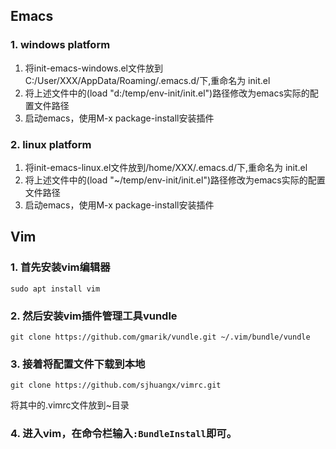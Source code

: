## Emacs
### 1. windows platform
1. 将init-emacs-windows.el文件放到C:/User/XXX/AppData/Roaming/.emacs.d/下,重命名为 init.el
2. 将上述文件中的(load "d:/temp/env-init/init.el")路径修改为emacs实际的配置文件路径
3. 启动emacs，使用M-x package-install安装插件

### 2. linux platform
1. 将init-emacs-linux.el文件放到/home/XXX/.emacs.d/下,重命名为 init.el
2. 将上述文件中的(load "~/temp/env-init/init.el")路径修改为emacs实际的配置文件路径
3. 启动emacs，使用M-x package-install安装插件


## Vim
### 1. 首先安装vim编辑器

```shell
sudo apt install vim
```

### 2. 然后安装vim插件管理工具vundle

```shell
git clone https://github.com/gmarik/vundle.git ~/.vim/bundle/vundle
```

### 3. 接着将配置文件下载到本地

```shell
git clone https://github.com/sjhuangx/vimrc.git
```
将其中的.vimrc文件放到~目录
### 4. 进入vim，在命令栏输入`:BundleInstall`即可。
